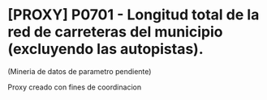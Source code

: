 # [PROXY] P0701 - Longitud total de la red de carreteras del municipio (excluyendo las autopistas).

(Mineria de datos de parametro pendiente)

Proxy creado con fines de coordinacion